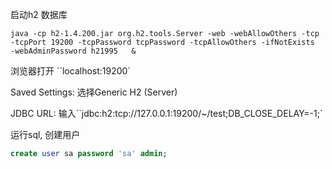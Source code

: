 

启动h2 数据库
```commandline
java -cp h2-1.4.200.jar org.h2.tools.Server -web -webAllowOthers -tcp -tcpPort 19200 -tcpPassword tcpPassword -tcpAllowOthers -ifNotExists  -webAdminPassword h21995   &
```
浏览器打开
``localhost:19200`

Saved Settings: 选择Generic H2 (Server)

JDBC URL:  输入``jdbc:h2:tcp://127.0.0.1:19200/~/test;DB_CLOSE_DELAY=-1;`


运行sql, 创建用户
```sql
create user sa password 'sa' admin;
```